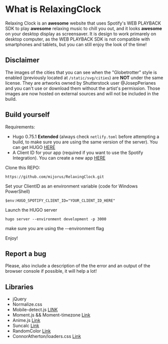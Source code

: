 # What is RelaxingClock
Relaxing Clock is an **awesome** website that uses Spotify's WEB PLAYBACK SDK to play **awesome** relaxing music to chill you out, and it looks **awesome** 
on your desktop display as screensaver.
It is design to work primarely on desktop computer, as the WEB PLAYBACK SDK is not compatible with smartphones and tablets, but you can still enjoy the look of the time!

## Disclaimer
The images of the cities that you can see when the "Globetrotter" style is enabled (previously located at `/static/svg/cities`) are **NOT** under the same license. 
They are artworks owned by Shutterstock user @JosepPerianes and you can't use or download them without the artist's permission. Those images are now hosted on 
external sources and will not be included in the build.

## Build yourself
Requirements:
- Hugo 0.75.1 **Extended** (always check `netlify.toml` before attempting a build, to make sure you are using the same version of the server). You can get
    HUGO [HERE](https://gohugo.io/)
- A Client ID for your app (required if you want to use the Spotify Integration). You can create a new app [HERE](https://developer.spotify.com/dashboard/applications)

Clone this REPO:
```
https://github.com/mijorus/RelaxingClock.git
```  
  
Set your ClientID as an environment variable (code for Windows PowerShell)
```
$env:HUGO_SPOTIFY_CLIENT_ID="YOUR_CLIENT_ID_HERE"
```  
  
Launch the HUGO server
```
hugo server --environment development -p 3000
```
make sure you are using the --environment flag
  

Enjoy!  

## Report a bug
Please, also include a description of the the error and an output of the browser console if possible, it will help a lot!
  
## Libraries
- jQuery
- Normalize.css
- Mobile-detect.js [LINK](https://github.com/hgoebl/mobile-detect.js)
- Moment.js && Moment-timezone [Link](https://momentjs.com/)
- Anime.js [Link](https://animejs.com/)
- Suncalc [Link](https://github.com/mourner/suncalc)
- RandomColor [Link](https://github.com/davidmerfield/randomColor)
- ConnorAtherton/loaders.css [Link](https://github.com/ConnorAtherton/loaders.css)  

